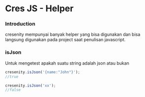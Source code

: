 # Cres JS - Helper
### Introduction

cresenity mempunyai banyak helper yang bisa digunakan dan bisa langsung digunakan pada project saat penulisan javascript.


### isJson

Untuk mengetest apakah suatu string adalah json atau bukan

```js
cresenity.isJson('{name:"John"}');
//true

cresenity.isJson('xx');
//false
```

